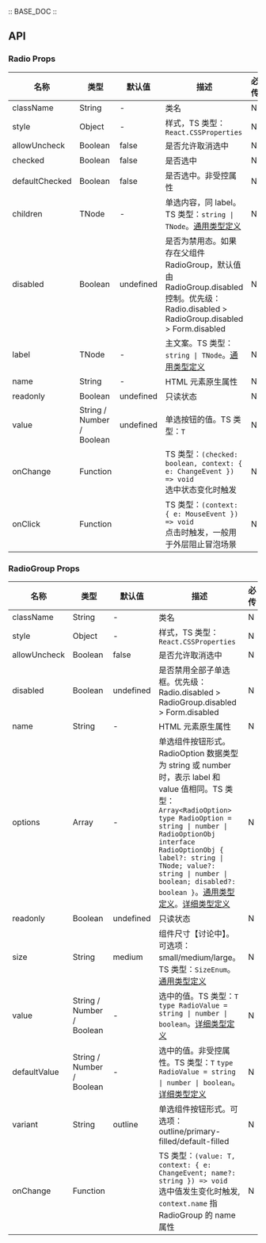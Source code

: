 :: BASE_DOC ::

## API

### Radio Props

名称 | 类型 | 默认值 | 描述 | 必传
-- | -- | -- | -- | --
className | String | - | 类名 | N
style | Object | - | 样式，TS 类型：`React.CSSProperties` | N
allowUncheck | Boolean | false | 是否允许取消选中 | N
checked | Boolean | false | 是否选中 | N
defaultChecked | Boolean | false | 是否选中。非受控属性 | N
children | TNode | - | 单选内容，同 label。TS 类型：`string \| TNode`。[通用类型定义](https://github.com/Tencent/tdesign-react/blob/develop/src/common.ts) | N
disabled | Boolean | undefined | 是否为禁用态。如果存在父组件 RadioGroup，默认值由 RadioGroup.disabled 控制。优先级：Radio.disabled > RadioGroup.disabled > Form.disabled | N
label | TNode | - | 主文案。TS 类型：`string \| TNode`。[通用类型定义](https://github.com/Tencent/tdesign-react/blob/develop/src/common.ts) | N
name | String | - | HTML 元素原生属性 | N
readonly | Boolean | undefined | 只读状态 | N
value | String / Number / Boolean | undefined | 单选按钮的值。TS 类型：`T` | N
onChange | Function |  | TS 类型：`(checked: boolean, context: { e: ChangeEvent }) => void`<br/>选中状态变化时触发 | N
onClick | Function |  | TS 类型：`(context: { e: MouseEvent }) => void`<br/>点击时触发，一般用于外层阻止冒泡场景 | N


### RadioGroup Props

名称 | 类型 | 默认值 | 描述 | 必传
-- | -- | -- | -- | --
className | String | - | 类名 | N
style | Object | - | 样式，TS 类型：`React.CSSProperties` | N
allowUncheck | Boolean | false | 是否允许取消选中 | N
disabled | Boolean | undefined | 是否禁用全部子单选框。优先级：Radio.disabled > RadioGroup.disabled > Form.disabled | N
name | String | - | HTML 元素原生属性 | N
options | Array | - | 单选组件按钮形式。RadioOption 数据类型为 string 或 number 时，表示 label 和 value 值相同。TS 类型：`Array<RadioOption>` `type RadioOption = string \| number \| RadioOptionObj` `interface RadioOptionObj { label?: string \| TNode; value?: string \| number \| boolean; disabled?: boolean }`。[通用类型定义](https://github.com/Tencent/tdesign-react/blob/develop/src/common.ts)。[详细类型定义](https://github.com/Tencent/tdesign-react/blob/develop/src/radio/type.ts) | N
readonly | Boolean | undefined | 只读状态 | N
size | String | medium | 组件尺寸【讨论中】。可选项：small/medium/large。TS 类型：`SizeEnum`。[通用类型定义](https://github.com/Tencent/tdesign-react/blob/develop/src/common.ts) | N
value | String / Number / Boolean | - | 选中的值。TS 类型：`T` `type RadioValue = string \| number \| boolean`。[详细类型定义](https://github.com/Tencent/tdesign-react/blob/develop/src/radio/type.ts) | N
defaultValue | String / Number / Boolean | - | 选中的值。非受控属性。TS 类型：`T` `type RadioValue = string \| number \| boolean`。[详细类型定义](https://github.com/Tencent/tdesign-react/blob/develop/src/radio/type.ts) | N
variant | String | outline | 单选组件按钮形式。可选项：outline/primary-filled/default-filled | N
onChange | Function |  | TS 类型：`(value: T, context: { e: ChangeEvent; name?: string }) => void`<br/>选中值发生变化时触发, `context.name` 指 RadioGroup 的 name 属性 | N
